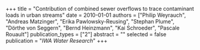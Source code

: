 +++
title = "Contribution of combined sewer overflows to trace contaminant loads in urban streams"
date = 2010-01-01
authors = ["Philip Weyrauch", "Andreas Matzinger", "Erika Pawlowsky-Reusing", "Stephan Plume", "Dörthe von Seggern", "Bernd Heinzmann", "Kai Schroeder", "Pascale Rouault"]
publication_types = ["2"]
abstract = ""
selected = false
publication = "*IWA Water Research*"
+++


